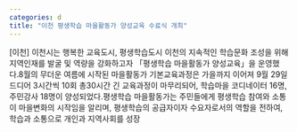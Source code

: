 ```yaml
---
categories: d
title: "이천 평생학습 마을활동가 양성교육 수료식 개최"
---
```

[이천] 이천시는 행복한 교육도시, 평생학습도시 이천의 지속적인 학습문화 조성을 위해 지역인재를 발굴 및 역량을 강화하고자 「평생학습 마을활동가 양성교육」을 운영했다.8월의 무더운 여름에 시작된 마을활동가 기본교육과정은 가을까지 이어져 9월 29일드디어 3시간씩 10회 총30시간 긴 교육과정이 마무리되어, 학습마을 코디네이터 16명, 주민강사 18명이 양성되었다.평생학습 마을활동가는 주민들에게 평생학습 참여와 소통이 마을변화의 시작임을 알리며, 평생학습의 공급자이자 수요자로서의 역할을 전하여, 학습과 소통으로 개인과 지역사회를 성장